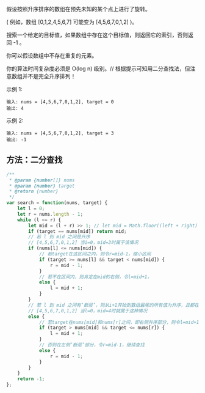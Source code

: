 假设按照升序排序的数组在预先未知的某个点上进行了旋转。

( 例如，数组 [0,1,2,4,5,6,7] 可能变为 [4,5,6,7,0,1,2] )。

搜索一个给定的目标值，如果数组中存在这个目标值，则返回它的索引，否则返回 -1 。

你可以假设数组中不存在重复的元素。

你的算法时间复杂度必须是 O(log n) 级别。// 根据提示可知用二分查找法，但注意数组并不是完全升序排列！

示例 1:

    输入: nums = [4,5,6,7,0,1,2], target = 0
    输出: 4

示例 2:

    输入: nums = [4,5,6,7,0,1,2], target = 3
    输出: -1

## 方法：二分查找

```js
/**
 * @param {number[]} nums
 * @param {number} target
 * @return {number}
 */
var search = function(nums, target) {
    let l = 0;
    let r = nums.length - 1;
    while (l <= r) {
        let mid = (l + r) >> 1; // let mid = Math.floor((left + right) / 2);
        if (target == nums[mid]) return mid;
        // 若 l 到 mid 之间是升序
        // [4,5,6,7,0,1,2] 当i=0，mid=3时属于该情况
        if (nums[l] <= nums[mid]) { 
            // 若target在这区间之内，则令r=mid-1，缩小区间
            if (target >= nums[l] && target < nums[mid]) { 
                r = mid - 1;
            }
            // 若不在区间内，则肯定在mid的右侧，令l=mid+1，
            else { 
                l = mid + 1;
            }
        }
        // 若 l 到 mid 之间有‘断层’，则从i+1开始到数组最尾的所有值为升序，且都在nums[mid]和nums[0]之间
        // [4,5,6,7,0,1,2] 当l=0，mid=4时就属于这种情况
        else { 
            // 若target在nums[mid]和nums[r]之间，即右侧升序部分，则令l=mid+1
            if (target > nums[mid] && target <= nums[r]) {
                l = mid + 1;
            }
            // 否则在左侧‘断层’部分，令r=mid-1，继续查找
            else {
                r = mid - 1;
            }
        }
    }
    return -1;
};
```